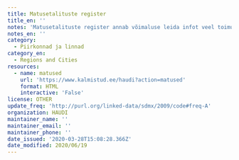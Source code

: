 ```yaml
---
title: Matusetalituste register
title_en: ''
notes: 'Matusetalituste register annab võimaluse leida infot veel toimumata matuste kohta.'
notes_en: ''
category:
  - Piirkonnad ja linnad
category_en:
  - Regions and Cities
resources:
  - name: matused
    url: 'https://www.kalmistud.ee/haudi?action=matused'
    format: HTML
    interactive: 'False'
license: OTHER
update_freq: 'http://purl.org/linked-data/sdmx/2009/code#freq-A'
organization: HAUDI
maintainer_name: ''
maintainer_email: ''
maintainer_phone: ''
date_issued: '2020-03-28T15:08:28.366Z'
date_modified: 2020/06/19
---
```

